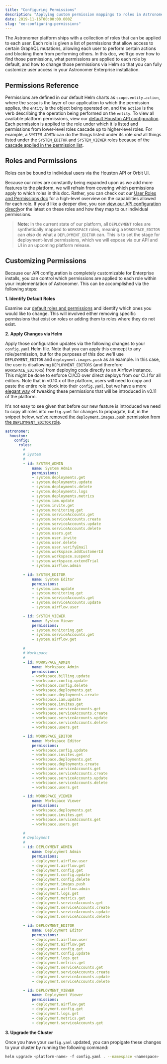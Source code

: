 ```yaml
---
title: "Configuring Permissions"
description: "Applying custom permission mappings to roles in Astronomer Enterprise."
date: 2019-11-16T00:00:00.000Z
slug: "ee-configuring-permissions"
---
```


The Astronomer platform ships with a collection of roles that can be applied to each user. Each role is given a list of permissions that allow access to certain GraphQL mutations, allowing each user to perform certain actions and blocking them from performing others. In this doc, we'll go over how to find those permissions, what permissions are applied to each role by default, and how to change those permissions via Helm so that you can fully customize user access in your Astronomer Enterprise installation.


## Permissions Reference

Permissions are defined in our default Helm charts as `scope.entity.action`, where the `scope` is the layer of our application to which the permission applies, the `entity` is the object being operated on, and the `action` is the verb describing the operation being performed on the `entity`. To view all available platform permissions, view our [default Houston API configuration](https://github.com/astronomer/houston-api/blob/master/config/default.yaml#L200). Each permission is applied to the role under which it is listed and permissions from lower-level roles cascade up to higher-level roles. For example, a `SYSTEM_ADMIN` can do the things listed under its role _and_ all things listed under the `SYSTEM_EDITOR` and `SYSTEM_VIEWER` roles because of the [cascade applied in the permission list](https://github.com/astronomer/houston-api/blob/v0.10.3/config/default.yaml#L229).

## Roles and Permissions

Roles can be bound to individual users via the Houston API or Orbit UI.

Because our roles are constantly being expanded upon as we add more features to the platform, we will refrain from covering which permissions apply to which roles in this doc. Rather, you can check out our [User Roles and Permissions doc](https://www.astronomer.io/docs/rbac/) for a high-level overview on the capabilities allowed for each role. If you'd like a deeper dive, you can [view our API configuration directly](https://github.com/astronomer/houston-api/blob/v0.10.3/config/default.yaml#L200)or the latest on these roles and how they map to our individual permissions.

> **Note:** In the current state of our platform, all `DEPLOYMENT` roles are synthetically mapped to `WORKSPACE` roles, meaning a `WORKSPACE_EDITOR` can *also* do what a `DEPLOYMENT_EDITOR` can. This is to set the stage for deployment-level permissions, which we will expose via our API and UI in an upcoming platform release.

## Customizing Permissions

Because our API configuration is completely customizable for Enterprise installs, you can control which permissions are applied to each role within your implementation of Astronomer. This can be accomplished via the following steps:

**1. Identify Default Roles**  

Examine our [default roles and permissions](https://github.com/astronomer/houston-api/blob/v0.10.3/config/default.yaml#L200) and identify which ones you would like to change. This will involved either removing specific permissions that exist on roles or adding them to roles where they do not exist.

**2. Apply Changes via Helm** 

Apply those configuration updates via the following changes to your `config.yaml` Helm file. Note that you can apply this concept to any role/permission, but for the purposes of this doc we'll use `DEPLOYMENT_EDITOR` and `deployment.images.push` as an example. In this case, the user is disallowing `DEPLOYMENT_EDITORS` (and therefore `WORKSPACE_EDITORS`) from deploying code directly to an Airflow instance. This might be done to enforce CI/CD over direct deploys from our CLI for all editors. Note that in v0.10.x of the platform, users will need to copy and paste the entire role block into their `config.yaml`, but we have a more [elegant way](https://github.com/astronomer/houston-api/pull/170#issuecomment-554463343) of tweaking these permissions that will be introduced in v0.11 of the platform.

It's not easy to see given that before our new feature is introduced we need to copy all roles into `config.yaml` for changes to propagate, but, in the snippet below, [we've removed the `deployment.images.push` permission from the `DEPLOYMENT_EDITOR` role](https://github.com/astronomer/houston-api/blob/v0.10.3/config/default.yaml#L302).

```yaml
astronomer:
  houston:
    config:
      roles:
        #
        # System
        #
        - id: SYSTEM_ADMIN
            name: System Admin
            permissions:
            - system.deployments.get
            - system.deployments.update
            - system.deployments.delete
            - system.deployments.logs
            - system.deployments.metrics
            - system.iam.update
            - system.invite.get
            - system.monitoring.get
            - system.serviceAccounts.get
            - system.serviceAccounts.create
            - system.serviceAccounts.update
            - system.serviceAccounts.delete
            - system.users.get
            - system.user.invite
            - system.user.delete
            - system.user.verifyEmail
            - system.workspace.addCustomerId
            - system.workspace.suspend
            - system.workspace.extendTrial
            - system.airflow.admin

        - id: SYSTEM_EDITOR
            name: System Editor
            permissions:
            - system.iam.update
            - system.monitoring.get
            - system.serviceAccounts.get
            - system.serviceAccounts.update
            - system.airflow.user

        - id: SYSTEM_VIEWER
            name: System Viewer
            permissions:
            - system.monitoring.get
            - system.serviceAccounts.get
            - system.airflow.get

        #
        # Workspace
        #
        - id: WORKSPACE_ADMIN
            name: Workspace Admin
            permissions:
            - workspace.billing.update
            - workspace.config.update
            - workspace.config.delete
            - workspace.deployments.get
            - workspace.deployments.create
            - workspace.iam.update
            - workspace.invites.get
            - workspace.serviceAccounts.get
            - workspace.serviceAccounts.create
            - workspace.serviceAccounts.update
            - workspace.serviceAccounts.delete
            - workspace.users.get

        - id: WORKSPACE_EDITOR
            name: Workspace Editor
            permissions:
            - workspace.config.update
            - workspace.invites.get
            - workspace.deployments.get
            - workspace.deployments.create
            - workspace.serviceAccounts.get
            - workspace.serviceAccounts.create
            - workspace.serviceAccounts.update
            - workspace.serviceAccounts.delete
            - workspace.users.get

        - id: WORKSPACE_VIEWER
            name: Workspace Viewer
            permissions:
            - workspace.deployments.get
            - workspace.invites.get
            - workspace.serviceAccounts.get
            - workspace.users.get

        #
        # Deployment
        #
        - id: DEPLOYMENT_ADMIN
            name: Deployment Admin
            permissions:
            - deployment.airflow.user
            - deployment.airflow.get
            - deployment.config.get
            - deployment.config.update
            - deployment.config.delete
            - deployment.images.push
            - deployment.airflow.admin
            - deployment.logs.get
            - deployment.metrics.get
            - deployment.serviceAccounts.get
            - deployment.serviceAccounts.create
            - deployment.serviceAccounts.update
            - deployment.serviceAccounts.delete

        - id: DEPLOYMENT_EDITOR
            name: Deployment Editor
            permissions:
            - deployment.airflow.user
            - deployment.airflow.get
            - deployment.config.get
            - deployment.config.update
            - deployment.logs.get
            - deployment.metrics.get
            - deployment.serviceAccounts.get
            - deployment.serviceAccounts.create
            - deployment.serviceAccounts.update
            - deployment.serviceAccounts.delete

        - id: DEPLOYMENT_VIEWER
            name: Deployment Viewer
            permissions:
            - deployment.airflow.get
            - deployment.config.get
            - deployment.logs.get
            - deployment.metrics.get
            - deployment.serviceAccounts.get


```


**3. Upgrade the Cluster**

Once you have your `config.yaml` updated, you can propigate these changes to your cluster by running the following command:

```bash
helm upgrade <platform-name> -f config.yaml . --namespace <namespace>
```

             